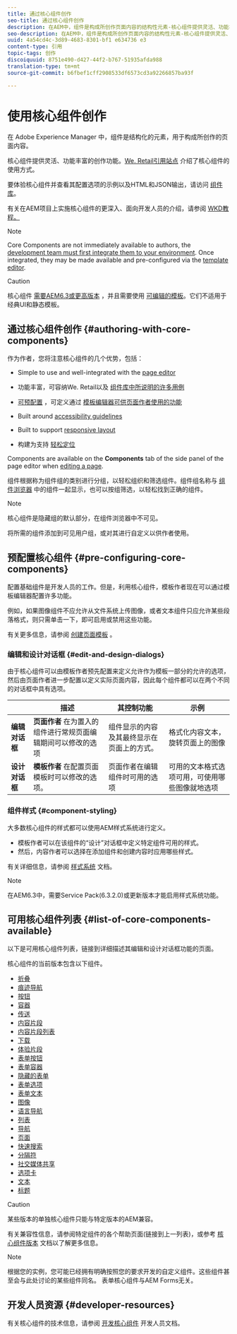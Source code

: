 ```yaml
---
title: 通过核心组件创作
seo-title: 通过核心组件创作
description: 在AEM中，组件是构成所创作页面内容的结构性元素-核心组件提供灵活、功能丰富的创作功能。
seo-description: 在AEM中，组件是构成所创作页面内容的结构性元素-核心组件提供灵活、功能丰富的创作功能。
uuid: 4a54cd4c-3d89-4683-8301-bf1 e634736 e3
content-type: 引用
topic-tags: 创作
discoiquuid: 8751e490-d427-44f2-b767-51935afda988
translation-type: tm+mt
source-git-commit: b6fbef1cff2908533df6573cd3a92266857ba93f

---
```



# 使用核心组件创作

在 Adobe Experience Manager 中，组件是结构化的元素，用于构成所创作的页面内容。

核心组件提供灵活、功能丰富的创作功能。[We. Retail引用站点](https://helpx.adobe.com/experience-manager/6-5/sites/developing/using/we-retail.html) 介绍了核心组件的使用方式。

要体验核心组件并查看其配置选项的示例以及HTML和JSON输出，请访问 [组件库](http://opensource.adobe.com/aem-core-wcm-components/library/content-fragment.html)。

有关在AEM项目上实施核心组件的更深入、面向开发人员的介绍，请参阅 [WKD教程。](https://helpx.adobe.com/experience-manager/6-5/sites/developing/using/getting-started.html)

>[!NOTE]
>
>Core Components are not immediately available to authors, the [development team must first integrate them to your environment](using.md). Once integrated, they may be made available and pre-configured via the [template editor](https://helpx.adobe.com/experience-manager/6-5/sites/authoring/using/templates.html).

>[!CAUTION]
>
>核心组件 [需要AEM6.3或更高版本](versions.md) ，并且需要使用 [可编辑的模板](https://helpx.adobe.com/experience-manager/6-5/sites/authoring/using/templates.html)。它们不适用于经典UI和静态模板。

## 通过核心组件创作 {#authoring-with-core-components}

作为作者，您将注意核心组件的几个优势，包括：

* Simple to use and well-integrated with the [page editor](https://helpx.adobe.com/experience-manager/6-5/sites/authoring/using/editing-content.html)

* 功能丰富，可容纳We. Retail以及 [](https://helpx.adobe.com/experience-manager/6-5/sites/developing/using/we-retail.html)[组件库中所说明的许多用例](http://opensource.adobe.com/aem-core-wcm-components/library/content-fragment.html)

* [可预配置](#pre-configuring-core-components) ，可定义通过 [模板编辑器可供页面作者使用的功能](https://helpx.adobe.com/experience-manager/6-5/sites/authoring/using/templates.html)

* Built around [accessibility guidelines](https://helpx.adobe.com/experience-manager/6-5/managing/using/web-accessibility.html)

* Built to support [responsive layout](https://helpx.adobe.com/experience-manager/6-5/sites/authoring/using/responsive-layout.html)

* 构建为支持 [轻松定位](localization.md)

Components are available on the **Components** tab of the side panel of the page editor when [editing a page](https://helpx.adobe.com/experience-manager/6-5/sites/authoring/using/editing-content.html).

组件根据称为组件组的类别进行分组，以轻松组织和筛选组件。组件组名称与 [组件浏览器](https://helpx.adobe.com/experience-manager/6-5/sites/authoring/using/editing-content.html) 中的组件一起显示，也可以按组筛选，以轻松找到正确的组件。

>[!NOTE]
>
>核心组件是隐藏组的默认部分，在组件浏览器中不可见。
>
>将所需的组件添加到可见用户组，或对其进行自定义以供作者使用。

## 预配置核心组件 {#pre-configuring-core-components}

配置基础组件是开发人员的工作。但是，利用核心组件，模板作者现在可以通过模板编辑器配置许多功能。

例如，如果图像组件不应允许从文件系统上传图像，或者文本组件只应允许某些段落格式，则只需单击一下，即可启用或禁用这些功能。

有关更多信息，请参阅 [创建页面模板](https://helpx.adobe.com/experience-manager/6-5/sites/authoring/using/templates.html) 。

### 编辑和设计对话框 {#edit-and-design-dialogs}

由于核心组件可以由模板作者预先配置来定义允许作为模板一部分的允许的选项，然后由页面作者进一步配置以定义实际页面内容，因此每个组件都可以在两个不同的对话框中具有选项。

|  | 描述 | 其控制功能 | 示例 |
|--- |--- |--- |--- |
| **编辑对话框** | **页面作者** 在为置入的组件进行常规页面编辑期间可以修改的选项 | 组件显示的内容及其最终显示在页面上的方式。 | 格式化内容文本，旋转页面上的图像 |
| **设计对话框** | **模板作者** 在配置页面模板时可以修改的选项。 | 页面作者在编辑组件时可用的选项 | 可用的文本格式选项可用，可使用哪些图像就地选项 |

### 组件样式 {#component-styling}

大多数核心组件的样式都可以使用AEM样式系统进行定义。

* 模板作者可以在该组件的“设计”对话框中定义特定组件可用的样式。
* 然后，内容作者可以选择在添加组件和创建内容时应用哪些样式。

有关详细信息，请参阅 [样式系统](https://helpx.adobe.com/experience-manager/6-5/sites/authoring/using/style-system.html) 文档。

>[!NOTE]
>
>在AEM6.3中，需要Service Pack(6.3.2.0)或更新版本才能启用样式系统功能。

## 可用核心组件列表 {#list-of-core-components-available}

以下是可用核心组件列表，链接到详细描述其编辑和设计对话框功能的页面。

核心组件的当前版本包含以下组件。

* [折叠](accordion.md)
* [痕迹导航](breadcrumb.md)
* [按钮](button.md)
* [容器](container.md)
* [传送](carousel.md)
* [内容片段](content-fragment-component.md)
* [内容片段列表](content-fragment-list.md)
* [下载](download.md)
* [体验片段](experience-fragment.md)
* [表单按钮](form-button.md)
* [表单容器](form-container.md)
* [隐藏的表单](form-hidden.md)
* [表单选项](form-options.md)
* [表单文本](form-text.md)
* [图像](image.md)
* [语言导航](language-navigation.md)
* [列表](list.md)
* [导航](navigation.md)
* [页面](page.md)
* [快速搜索](quick-search.md)
* [分隔符](separator.md)
* [社交媒体共享](sharing.md)
* [选项卡](tabs.md)
* [文本](text.md)
* [标题](title.md)

>[!CAUTION]
>
>某些版本的单独核心组件只能与特定版本的AEM兼容。
>
>有关兼容性信息，请参阅特定组件的各个帮助页面(链接到上一列表)，或参考 [核心组件版本](versions.md) 文档以了解更多信息。

>[!NOTE]
>
>根据您的实例，您可能已经拥有明确按照您的要求开发的自定义组件。这些组件甚至会与此处讨论的某些组件同名。
>表单核心组件与AEM Forms无关。

## 开发人员资源 {#developer-resources}

有关核心组件的技术信息，请参阅 [开发核心组件](developing.md) 开发人员文档。
